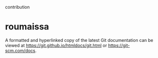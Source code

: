 contribution
# roumaissa
A formatted and hyperlinked copy of the latest Git documentation can be viewed at https://git.github.io/htmldocs/git.html or https://git-scm.com/docs.
